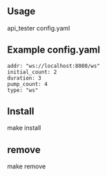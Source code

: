 ## Usage
api_tester config.yaml

## Example config.yaml
```
addr: "ws://localhost:8080/ws"
initial_count: 2
duration: 3
pump_count: 4
type: "ws"
```


## Install
make install

## remove
make remove
